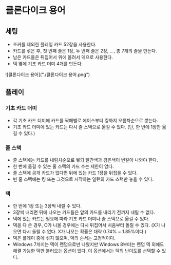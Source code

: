 
# 클론다이크 용어

## 세팅
- 조커를 제외한 플레잉 카드 52장을 사용한다.
- 카드를 섞은 후, 첫 번째 줄은 1장, 두 번째 줄은 2장, ..., 총 7개의 줄을 만든다.
- 남은 카드들은 뒤집어서 위에 올려서 덱으로 사용한다.
- 덱 옆에 기초 카드 더미 4개를 만든다.

![클론다이크 용어]("./클론다이크 용어.png")

## 플레이

### 기초 카드 더미
- 각 기초 카드 더미에 카드를 짝패별로 에이스부터 킹까지 오름차순으로 쌓는다.
- 기초 카드 더미에 있는 카드는 다시 줄 스택으로 옮길 수 있다. (단, 한 번에 1장만 옮길 수 있다.)

### 줄 스택
- 줄 스택에는 카드를 내림차순으로 쌓되 빨간색과 검은색이 번갈아 나와야 한다.
- 한 번에 옮길 수 있는 줄 스택의 카드 수는 제한이 없다.
- 줄 스택에 공개 카드가 없다면 뒤에 있는 카드 1장을 뒤집을 수 있다.
- 빈 줄 스택에는 킹 또는 그것으로 시작하는 일련의 카드 스택만 놓을 수 있다.

### 덱
- 한 번에 1장 또는 3장씩 내릴 수 있다.
- 3장씩 내리면 뒤에 나오는 카드들은 앞의 카드를 내리기 전까지 내릴 수 없다.
- 덱에 있는 카드는 필요에 따라 기초 카드 더미나 줄 스택으로 옮길 수 있다.
- 덱을 다 쓴 경우, O가 나올 경우에는 다시 뒤집어서 처음부터 돌릴 수 있다. (X가 나오면 다시 돌릴 수 없다. X가 나오는 확률은 대략 0.74% ~ 1.85%이다.)
- 덱은 플레이 중에 섞지 않으며, 덱의 순서는 고정적이다.
- Windows 7까지는 덱이 랜덤으로만 나왔지만 Windows 8부터는 랜덤 덱 외에도 해결 가능한 덱만 불러오는 옵션이 있다. 이 옵션에서는 덱의 난이도를 선택할 수 있다.
